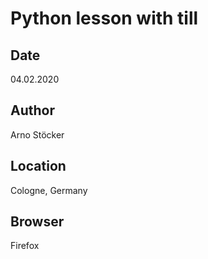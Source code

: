 # Python lesson with till

## Date

04.02.2020

## Author

Arno Stöcker

## Location

Cologne, Germany

## Browser

Firefox
